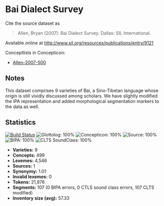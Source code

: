 # Bai Dialect Survey

Cite the source dataset as

> Allen, Bryan (2007): Bai Dialect Survey. Dallas: SIL International.

Available online at http://www.sil.org/resources/publications/entry/9121

Conceptlists in Concepticon:
- [Allen-2007-500](http://concepticon.clld.org/contributions/Allen-2007-500)

## Notes

This dataset comprises 9 varieties of Bai, a Sino-Tibetan language whose origin is still vividly discussed among scholars. We have slightly modified the IPA representation and added morphological segmentation markers to the data as well.



## Statistics


[![Build Status](https://travis-ci.org/lexibank/allenbai.svg?branch=master)](https://travis-ci.org/lexibank/allenbai)
![Glottolog: 100%](https://img.shields.io/badge/Glottolog-100%25-brightgreen.svg "Glottolog: 100%")
![Concepticon: 100%](https://img.shields.io/badge/Concepticon-100%25-brightgreen.svg "Concepticon: 100%")
![Source: 100%](https://img.shields.io/badge/Source-100%25-brightgreen.svg "Source: 100%")
![BIPA: 100%](https://img.shields.io/badge/BIPA-100%25-brightgreen.svg "BIPA: 100%")
![CLTS SoundClass: 100%](https://img.shields.io/badge/CLTS%20SoundClass-100%25-brightgreen.svg "CLTS SoundClass: 100%")

- **Varieties:** 9
- **Concepts:** 499
- **Lexemes:** 4,546
- **Sources:** 1
- **Synonymy:** 1.01
- **Invalid lexemes:** 0
- **Tokens:** 21,976
- **Segments:** 107 (0 BIPA errors, 0 CTLS sound class errors, 107 CLTS modified)
- **Inventory size (avg):** 57.33